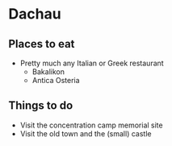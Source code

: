 # Dachau

## Places to eat
- Pretty much any Italian or Greek restaurant
  - Bakalikon
  - Antica Osteria

## Things to do
- Visit the concentration camp memorial site
- Visit the old town and the (small) castle
